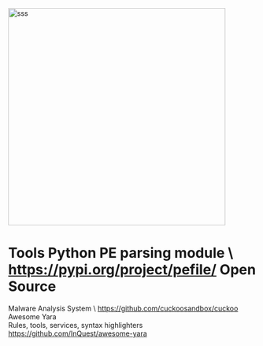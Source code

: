 <img width="441" alt="sss" src="placeholder" />

# Tools Python PE parsing module \ https://pypi.org/project/pefile/ Open Source
Malware Analysis System \ https://github.com/cuckoosandbox/cuckoo Awesome Yara \
Rules, tools, services, syntax highlighters \
https://github.com/InQuest/awesome-yara

